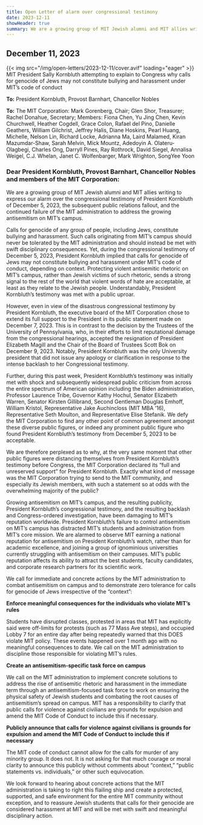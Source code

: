 ```yaml
---
title: Open Letter of alarm over congressional testimony
date: 2023-12-11
showHeader: true
summary: We are a growing group of MIT Jewish alumni and MIT allies writing to express our alarm over the congressional testimony of President Kornbluth of December 5, 2023, the subsequent public relations fallout, and the continued failure of the MIT administration to address the growing antisemitism on MIT’s campus. Calls for genocide of any group of people, including Jews, constitute bullying and harassment. Such calls originating from MIT’s campus should never be tolerated by the MIT administration and should instead be met with swift disciplinary consequences. Yet, during the congressional testimony of December 5, 2023, President Kornbluth implied that calls for genocide of Jews may not constitute bullying and harassment under MIT’s code of conduct, depending on context. Protecting violent antisemitic rhetoric on MIT’s campus, rather than Jewish victims of such rhetoric, sends a strong signal to the rest of the world that violent words of hate are acceptable, at least as they relate to the Jewish people. Understandably, President Kornbluth’s testimony was met with a public uproar.
---
```


## December 11, 2023

<div class="image-container">
{{< img src="/img/open-letters/2023-12-11/cover.avif" loading="eager" >}}
<div class="image-metadata">
MIT President Sally Kornbluth attempting to explain to Congress why calls for genocide of Jews may not constitute bullying and harassment under MIT’s code of conduct
</div>
</div>

**To:** President Kornbluth, Provost Barnhart, Chancellor Nobles

**To:** The MIT Corporation: Mark Gorenberg, Chair; Glen Shor, Treasurer; Rachel Donahue, Secretary; Members: Fiona Chen, Yu Jing Chen, Kevin Churchwell, Heather Cogdell, Grace Colon, Rafael del Pino, Danielle Geathers, William Gilchrist, Jeffrey Halis, Diane Hoskins, Pearl Huang, Michelle, Nelson Lin, Richard Locke, Adrianna Ma, Laird Malamed, Kiran Mazumdar-Shaw, Sarah Melvin, Mick Mountz, Adedoyin A. Olateru-Olagbegi, Charles Ong, Darryll Pines, Ray Rothrock, David Siegel, Annalisa Weigel, C.J. Whelan, Janet C. Wolfenbarger, Mark Wrighton, SongYee Yoon

### Dear President Kornbluth, Provost Barnhart, Chancellor Nobles and members of the MIT Corporation:

We are a growing group of MIT Jewish alumni and MIT allies writing to express our alarm over the congressional testimony of President Kornbluth of December 5, 2023, the subsequent public relations fallout, and the continued failure of the MIT administration to address the growing antisemitism on MIT’s campus.

Calls for genocide of any group of people, including Jews, constitute bullying and harassment. Such calls originating from MIT’s campus should never be tolerated by the MIT administration and should instead be met with swift disciplinary consequences. Yet, during the congressional testimony of December 5, 2023, President Kornbluth implied that calls for genocide of Jews may not constitute bullying and harassment under MIT’s code of conduct, depending on context. Protecting violent antisemitic rhetoric on MIT’s campus, rather than Jewish victims of such rhetoric, sends a strong signal to the rest of the world that violent words of hate are acceptable, at least as they relate to the Jewish people. Understandably, President Kornbluth’s testimony was met with a public uproar.

However, even in view of the disastrous congressional testimony by President Kornbluth, the executive board of the MIT Corporation chose to extend its full support to the President in its public statement made on December 7, 2023. This is in contrast to the decision by the Trustees of the University of Pennsylvania, who, in their efforts to limit reputational damage from the congressional hearings, accepted the resignation of President Elizabeth Magill and the Chair of the Board of Trustees Scott Bok on December 9, 2023. Notably, President Kornbluth was the only University president that did not issue any apology or clarification in response to the intense backlash to her Congressional testimony.

Further, during this past week, President Kornbluth’s testimony was initially met with shock and subsequently widespread public criticism from across the entire spectrum of American opinion including the Biden administration, Professor Laurence Tribe, Governor Kathy Hochul, Senator Elizabeth Warren, Senator Kirsten Gillibrand, Second Gentleman Douglas Emhoff, William Kristol, Representative Jake Auchincloss (MIT MBA ‘16), Representative Seth Moulton, and Representative Elise Stefanik. We defy the MIT Corporation to find any other point of common agreement amongst these diverse public figures, or indeed any prominent public figure who found President Kornbluth’s testimony from December 5, 2023 to be acceptable.

We are therefore perplexed as to why, at the very same moment that other public figures were distancing themselves from President Kornbluth’s testimony before Congress, the MIT Corporation declared its “full and unreserved support” for President Kornbluth. Exactly what kind of message was the MIT Corporation trying to send to the MIT community, and especially its Jewish members, with such a statement so at odds with the overwhelming majority of the public?

Growing antisemitism on MIT’s campus, and the resulting publicity, President Kornbluth’s congressional testimony, and the resulting backlash and Congress-ordered investigation, have been damaging to MIT’s reputation worldwide. President Kornbluth’s failure to control antisemitism on MIT’s campus has distracted MIT’s students and administration from MIT’s core mission. We are alarmed to observe MIT earning a national reputation for antisemitism on President Kornbluth’s watch, rather than for academic excellence, and joining a group of ignominious universities currently struggling with antisemitism on their campuses. MIT’s public reputation affects its ability to attract the best students, faculty candidates, and corporate research partners for its scientific work.

We call for immediate and concrete actions by the MIT administration to combat antisemitism on campus and to demonstrate zero tolerance for calls for genocide of Jews irrespective of the “context”:

**Enforce meaningful consequences for the individuals who violate MIT’s rules**

Students have disrupted classes, protested in areas that MIT has explicitly said were off-limits for protests (such as 77 Mass Ave steps), and occupied Lobby 7 for an entire day after being repeatedly warned that this DOES violate MIT policy. These events happened over 1 month ago with no meaningful consequences to date. We call on the MIT administration to discipline those responsible for violating MIT’s rules.

**Create an antisemitism-specific task force on campus**

We call on the MIT administration to implement concrete solutions to address the rise of antisemitic rhetoric and harassment in the immediate term through an antisemitism-focused task force to work on ensuring the physical safety of Jewish students and combating the root causes of antisemitism’s spread on campus. MIT has a responsibility to clarify that public calls for violence against civilians are grounds for expulsion and amend the MIT Code of Conduct to include this if necessary.

**Publicly announce that calls for violence against civilians is grounds for expulsion and amend the MIT Code of Conduct to include this if necessary**

The MIT code of conduct cannot allow for the calls for murder of any minority group. It does not. It is not asking for that much courage or moral clarity to announce this publicly without comments about “context,” “public statements vs. individuals,” or other such equivocation.

We look forward to hearing about concrete actions that the MIT administration is taking to right this flailing ship and create a protected, supported, and safe environment for the entire MIT community without exception, and to reassure Jewish students that calls for their genocide are considered harassment at MIT and will be met with swift and meaningful disciplinary action.